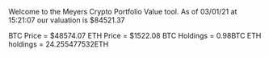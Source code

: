 Welcome to the Meyers Crypto Portfolio Value tool. 
As of 03/01/21 at 15:21:07 our valuation is $84521.37 

BTC Price = $48574.07
 ETH Price = $1522.08
BTC Holdings = 0.98BTC
 ETH holdings = 24.255477532ETH 

